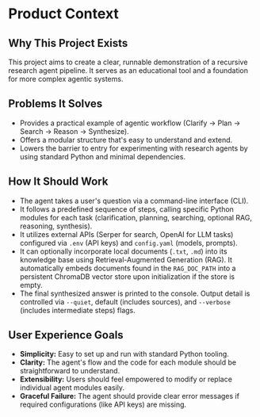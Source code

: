 # Product Context

## Why This Project Exists

This project aims to create a clear, runnable demonstration of a recursive research agent pipeline. It serves as an educational tool and a foundation for more complex agentic systems.

## Problems It Solves

- Provides a practical example of agentic workflow (Clarify -> Plan -> Search -> Reason -> Synthesize).
- Offers a modular structure that's easy to understand and extend.
- Lowers the barrier to entry for experimenting with research agents by using standard Python and minimal dependencies.

## How It Should Work

- The agent takes a user's question via a command-line interface (CLI).
- It follows a predefined sequence of steps, calling specific Python modules for each task (clarification, planning, searching, optional RAG, reasoning, synthesis).
- It utilizes external APIs (Serper for search, OpenAI for LLM tasks) configured via `.env` (API keys) and `config.yaml` (models, prompts).
- It can optionally incorporate local documents (`.txt`, `.md`) into its knowledge base using Retrieval-Augmented Generation (RAG). It automatically embeds documents found in the `RAG_DOC_PATH` into a persistent ChromaDB vector store upon initialization if the store is empty.
- The final synthesized answer is printed to the console. Output detail is controlled via `--quiet`, default (includes sources), and `--verbose` (includes intermediate steps) flags.

## User Experience Goals

- **Simplicity:** Easy to set up and run with standard Python tooling.
- **Clarity:** The agent's flow and the code for each module should be straightforward to understand.
- **Extensibility:** Users should feel empowered to modify or replace individual agent modules easily.
- **Graceful Failure:** The agent should provide clear error messages if required configurations (like API keys) are missing.
